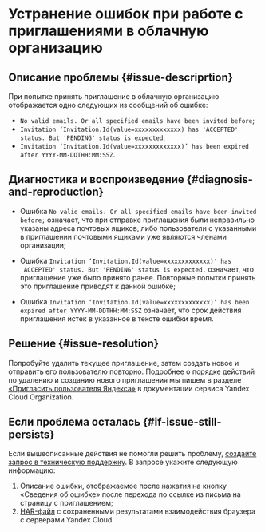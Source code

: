 # Устранение ошибок при работе с приглашениями в облачную организацию

## Описание проблемы {#issue-descriprtion}
При попытке принять приглашение в облачную организацию отображается одно следующих из сообщений об ошибке:
- `No valid emails. Or all specified emails have been invited before`;
- `Invitation ‘Invitation.Id(value=xxxxxxxxxxxxx) has 'ACCEPTED' status. But 'PENDING' status is expected`;
- `Invitation ‘Invitation.Id(value=xxxxxxxxxxxxx)’ has been expired after YYYY-MM-DDTHH:MM:SSZ`.

## Диагностика и воспроизведение {#diagnosis-and-reproduction}
* Ошибка `No valid emails. Or all specified emails have been invited before;` означает, что при отправке приглашения были неправильно указаны адреса почтовых ящиков, либо пользователи с указанными в приглашении почтовыми ящиками уже являются членами организации;

* Ошибка `Invitation ‘Invitation.Id(value=xxxxxxxxxxxxx)' has 'ACCEPTED' status. But 'PENDING' status is expected.` означает, что приглашение уже было принято ранее. Повторные попытки принять это приглашение приводят к данной ошибке;

* Ошибка `Invitation ‘Invitation.Id(value=xxxxxxxxxxxxx)’ has been expired after YYYY-MM-DDTHH:MM:SSZ` означает, что срок действия приглашения истек в указанное в тексте ошибки время. 

## Решение {#issue-resolution}
Попробуйте удалить текущее приглашение, затем создать новое и отправить его пользователю повторно.
Подробнее о порядке действий по удалению и созданию нового приглашения мы пишем в разделе [«Пригласить пользователя Яндекса»](../../../organization/add-account.md#add-or-invite-user-account) в документации сервиса Yandex Cloud Organization.

## Если проблема осталась {#if-issue-still-persists}
Если вышеописанные действия не помогли решить проблему, [создайте запрос в техническую поддержку](https://console.cloud.yandex.ru/support?section=contact).
В запросе укажите следующую информацию:
1. Описание ошибки, отображаемое после нажатия на кнопку «Сведения об ошибке» после перехода по ссылке из письма на страницу с приглашением;
2. [HAR-файл](../../../support/create-har.md) с сохраненными результатами взаимодействия браузера с серверами Yandex Cloud.
